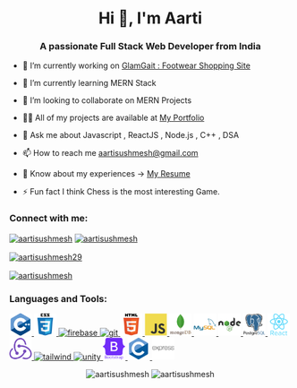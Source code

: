 <h1  align="center">Hi 👋, I'm Aarti</h1>

<h3  align="center">A passionate Full Stack Web Developer from India</h3>

<img  align="right"  alt=""  src="https://media.tenor.com/IF2JdxzmyN4AAAAi/coding-girl.gif"  style="width:300px">

- 🔭 I’m currently working on [GlamGait : Footwear Shopping Site](#)

- 🌱 I’m currently learning MERN Stack

- 👯 I’m looking to collaborate on MERN Projects

- 👨‍💻 All of my projects are available at [My Portfolio](#)

- 💬 Ask me about Javascript , ReactJS , Node.js , C++ , DSA

- 📫 How to reach me aartisushmesh@gmail.com

- 📄 Know about my experiences -> [My Resume](#)

- ⚡ Fun fact I think Chess is the most interesting Game.

<h3  align="left">Connect with me:</h3>

<p  align="left">
<a href="https://linkedin.com/in/aarti-sushmesh" target="blank"><img align="center" src="https://raw.githubusercontent.com/rahuldkjain/github-profile-readme-generator/master/src/images/icons/Social/linked-in-alt.svg" alt="aartisushmesh" height="30" width="40" /></a>
<a  href="https://www.codechef.com/users/aartii_sushh"  target="blank"><img  align="center"  src="https://cdn.jsdelivr.net/npm/simple-icons@3.1.0/icons/codechef.svg"  alt="aartisushmesh"  height="30"  width="40"  /></a>

<a  href="https://www.hackerrank.com/profile/aartisush3"  target="blank"><img  align="center"  src="https://raw.githubusercontent.com/rahuldkjain/github-profile-readme-generator/master/src/images/icons/Social/hackerrank.svg"  alt="aartisushmesh29"  height="30"  width="40"  /></a>

<a  href="https://www.leetcode.com/aartisushmesh"  target="blank"><img  align="center"  src="https://raw.githubusercontent.com/rahuldkjain/github-profile-readme-generator/master/src/images/icons/Social/leet-code.svg"  alt="aartisushmesh"  height="30"  width="40"  /></a>

</p>

<h3  align="left">Languages and Tools:</h3>

<p  align="left">  <a  href="https://www.w3schools.com/cpp/"  target="_blank"  rel="noreferrer">  <img  src="https://raw.githubusercontent.com/devicons/devicon/master/icons/cplusplus/cplusplus-original.svg"  alt="cplusplus"  width="40"  height="40"/>  </a>  <a  href="https://www.w3schools.com/css/"  target="_blank"  rel="noreferrer">  <img  src="https://raw.githubusercontent.com/devicons/devicon/master/icons/css3/css3-original-wordmark.svg"  alt="css3"  width="40"  height="40"/>  </a>  <a  href="https://firebase.google.com/"  target="_blank"  rel="noreferrer">  <img  src="https://www.vectorlogo.zone/logos/firebase/firebase-icon.svg"  alt="firebase"  width="40"  height="40"/>  </a>  <a  href="https://git-scm.com/"  target="_blank"  rel="noreferrer">  <img  src="https://www.vectorlogo.zone/logos/git-scm/git-scm-icon.svg"  alt="git"  width="40"  height="40"/>  </a>  <a  href="https://www.w3.org/html/"  target="_blank"  rel="noreferrer">  <img  src="https://raw.githubusercontent.com/devicons/devicon/master/icons/html5/html5-original-wordmark.svg"  alt="html5"  width="40"  height="40"/>  </a>  <a  href="https://developer.mozilla.org/en-US/docs/Web/JavaScript"  target="_blank"  rel="noreferrer">  <img  src="https://raw.githubusercontent.com/devicons/devicon/master/icons/javascript/javascript-original.svg"  alt="javascript"  width="40"  height="40"/>  </a>  <a  href="https://www.mongodb.com/"  target="_blank"  rel="noreferrer">  <img  src="https://raw.githubusercontent.com/devicons/devicon/master/icons/mongodb/mongodb-original-wordmark.svg"  alt="mongodb"  width="40"  height="40"/>  </a>  <a  href="https://www.mysql.com/"  target="_blank"  rel="noreferrer">  <img  src="https://raw.githubusercontent.com/devicons/devicon/master/icons/mysql/mysql-original-wordmark.svg"  alt="mysql"  width="40"  height="40"/>  </a>  <a  href="https://nodejs.org"  target="_blank"  rel="noreferrer">  <img  src="https://raw.githubusercontent.com/devicons/devicon/master/icons/nodejs/nodejs-original-wordmark.svg"  alt="nodejs"  width="40"  height="40"/>  </a>  <a  href="https://www.postgresql.org"  target="_blank"  rel="noreferrer">  <img  src="https://raw.githubusercontent.com/devicons/devicon/master/icons/postgresql/postgresql-original-wordmark.svg"  alt="postgresql"  width="40"  height="40"/>  </a>  <a  href="https://reactjs.org/"  target="_blank"  rel="noreferrer">  <img  src="https://raw.githubusercontent.com/devicons/devicon/master/icons/react/react-original-wordmark.svg"  alt="react"  width="40"  height="40"/>  </a>  <a  href="https://redux.js.org"  target="_blank"  rel="noreferrer">  <img  src="https://raw.githubusercontent.com/devicons/devicon/master/icons/redux/redux-original.svg"  alt="redux"  width="40"  height="40"/>  </a>  <a  href="https://tailwindcss.com/"  target="_blank"  rel="noreferrer">  <img  src="https://www.vectorlogo.zone/logos/tailwindcss/tailwindcss-icon.svg"  alt="tailwind"  width="40"  height="40"/>  </a>  <a  href="https://unity.com/"  target="_blank"  rel="noreferrer">  <img  src="https://www.vectorlogo.zone/logos/unity3d/unity3d-icon.svg"  alt="unity"  width="40"  height="40"/>  </a>  <a  href="https://getbootstrap.com"  target="_blank"  rel="noreferrer">  <img  src="https://raw.githubusercontent.com/devicons/devicon/master/icons/bootstrap/bootstrap-plain-wordmark.svg"  alt="bootstrap"  width="40"  height="40"/>  </a>  <a  href="https://www.cprogramming.com/"  target="_blank"  rel="noreferrer">  <img  src="https://raw.githubusercontent.com/devicons/devicon/master/icons/c/c-original.svg"  alt="c"  width="40"  height="40"/>  </a>  <a  href="https://expressjs.com"  target="_blank"  rel="noreferrer">  <img  src="https://raw.githubusercontent.com/devicons/devicon/master/icons/express/express-original-wordmark.svg"  alt="express"  width="40"  height="40"/>  </a>  </p>

<p  align="center">

<img  src="https://github-readme-stats.vercel.app/api/top-langs?username=aartisushmesh29&show_icons=true&locale=en&layout=compact"  alt="aartisushmesh"  />

<img  src="https://leetcode.card.workers.dev/aartisushmesh?theme=dark&font=source_code_pro&extension=null"  alt="aartisushmesh"  />

</p>
